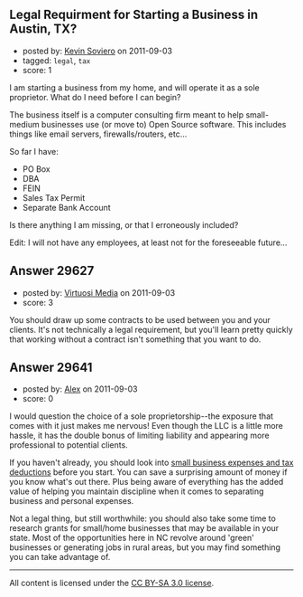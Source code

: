 ## Legal Requirment for Starting a Business in Austin, TX?

- posted by: [Kevin Soviero](https://stackexchange.com/users/-1/12409-kevin-soviero) on 2011-09-03
- tagged: `legal`, `tax`
- score: 1

I am starting a business from my home, and will operate it as a sole proprietor.  What do I need before I can begin?

The business itself is a computer consulting firm meant to help small-medium businesses use (or move to) Open Source software.  This includes things like email servers, firewalls/routers, etc...

So far I have:

 - PO Box
 - DBA
 - FEIN
 - Sales Tax Permit
 - Separate Bank Account

Is there anything I am missing, or that I erroneously included?

Edit:  I will not have any employees, at least not for the foreseeable future...



## Answer 29627

- posted by: [Virtuosi Media](https://stackexchange.com/users/-1/3825-virtuosi-media) on 2011-09-03
- score: 3

You should draw up some contracts to be used between you and your clients. It's not technically a legal requirement, but you'll learn pretty quickly that working without a contract isn't something that you want to do.


## Answer 29641

- posted by: [Alex](https://stackexchange.com/users/-1/12744-alex) on 2011-09-03
- score: 0

<p>I would question the choice of a sole proprietorship--the exposure that comes with it just makes me nervous! Even though the LLC is a little more hassle, it has the double bonus of limiting liability and appearing more professional to potential clients.</p>

<p>If you haven't already, you should look into <a href="http://www.sba.gov/content/small-business-expenses-and-tax-deductions" rel="nofollow">small business expenses and tax deductions</a> before you start. You can save a surprising amount of money if you know what's out there. Plus being aware of everything has the added value of helping you maintain discipline when it comes to separating business and personal expenses.</p>

<p>Not a legal thing, but still worthwhile: you should also take some time to research grants for small/home businesses that may be available in your state. Most of the opportunities here in NC revolve around 'green' businesses or generating jobs in rural areas, but you may find something you can take advantage of.</p>




---

All content is licensed under the [CC BY-SA 3.0 license](https://creativecommons.org/licenses/by-sa/3.0/).
